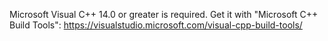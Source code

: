 




Microsoft Visual C++ 14.0 or greater is required. Get it with "Microsoft C++ Build Tools": https://visualstudio.microsoft.com/visual-cpp-build-tools/
   